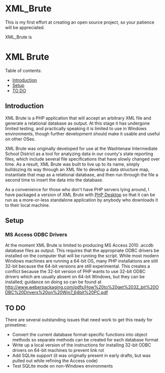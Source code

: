 # XML_Brute

This is my first effort at creating an open source project, so your patience will be appreciated.

XML_Brute is


# XML Brute

Table of contents:
* [Introduction](#introduction)
* [Setup](#setup)
* [TO DO](#to-do)

## Introduction

XML Brute is a PHP application that will accept an arbitrary XML file and generate a relational database as output.  At this stage 
it has undergone limited testing, and practically speaking it is limited to use in Windows environments, though further development
should make it usable and useful on other OSes.

XML Brute was originally developed for use at the Washtenaw Intermediate School District as a tool for analyzing data in our county's state
reporting files, which include several file specifications that have slowly changed over time.  As a result, XML Brute was built to live up
to its name, simply bulldozing its way through an XML file to develop a data structure map, instantiate that map as a relational database,
and then run through the file a second time to insert the data into the database.

As a convenience for those who don't have PHP servers lying around, I have packaged a version of XML Brute with [PHP Desktop](../../../../cztomczak/phpdesktop)
so that it can be run as a more-or-less standalone application by anybody who downloads it to their local machine.

## Setup

### MS Access ODBC Drivers
At the moment XML Brute is limited to producing MS Access 2010 .accdb database files as output.  This requires that the appropriate ODBC 
drivers be installed on the computer that will be running the script.  While most modern Windows machines are running a 64-bit OS, many PHP
installations are still 32-bit because the 64-bit versions are still experimental.  This creates a conflict because the 32-bit version of 
PHP wants to use 32-bit ODBC drivers which are usually absent on 64-bit Windows, but they can be installed; guidance on doing so can be
found at http://www.weberpackaging.com/pdfs/How%20to%20get%2032_bit%20ODBC%20Drivers%20on%20Win7_64bit%20PC.pdf

## TO DO

There are several outstanding issues that need work to get this ready for primetime:

* Convert the current database format-specific functions into object methods so separate methods can be created for each database format
* Write up a local version of the instructions for installing 32-bit ODBC drivers on 64-bit machines to prevent link rot
* Add SQLite support (it was originally present in early drafts, but was pulled out while refining the Access code)
* Test SQLite mode on non-Windows environments
